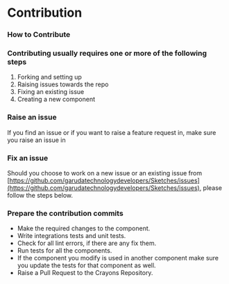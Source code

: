 # Contribution

### How to Contribute

### Contributing usually requires one or more of the following steps

1. Forking and setting up
2. Raising issues towards the repo
3. Fixing an existing issue
4. Creating a new component

### Raise an issue

If you find an issue or if you want to raise a feature request in, make sure you raise an issue in

### Fix an issue

Should you choose to work on a new issue or an existing issue from [https://github.com/garudatechnologydevelopers/Sketches/issues](https://github.com/garudatechnologydevelopers/Sketches/issues), please follow the steps below.

### Prepare the contribution commits

* Make the required changes to the component.
* Write integrations tests and unit tests.
* Check for all lint errors, if there are any fix them.
* Run tests for all the components.
* If the component you modify is used in another component make sure you update the tests for that component as well.
* Raise a Pull Request to the Crayons Repository.
